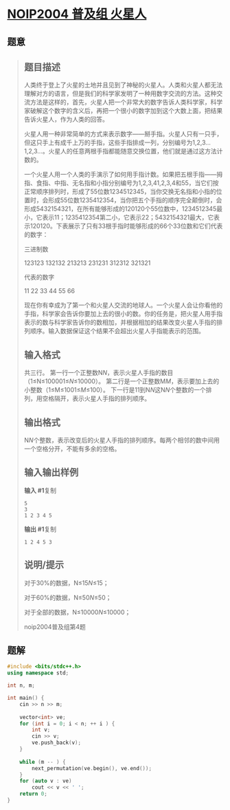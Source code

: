 #  [NOIP2004 普及组 火星人](https://www.luogu.com.cn/problem/P1088)

## 题意

>   ## 题目描述
>
>   人类终于登上了火星的土地并且见到了神秘的火星人。人类和火星人都无法理解对方的语言，但是我们的科学家发明了一种用数字交流的方法。这种交流方法是这样的，首先，火星人把一个非常大的数字告诉人类科学家，科学家破解这个数字的含义后，再把一个很小的数字加到这个大数上面，把结果告诉火星人，作为人类的回答。
>
>   火星人用一种非常简单的方式来表示数字――掰手指。火星人只有一只手，但这只手上有成千上万的手指，这些手指排成一列，分别编号为1,2,3…1,2,3…。火星人的任意两根手指都能随意交换位置，他们就是通过这方法计数的。
>
>   一个火星人用一个人类的手演示了如何用手指计数。如果把五根手指――拇指、食指、中指、无名指和小指分别编号为1,2,3,41,2,3,4和55，当它们按正常顺序排列时，形成了55位数1234512345，当你交换无名指和小指的位置时，会形成55位数1235412354，当你把五个手指的顺序完全颠倒时，会形成5432154321，在所有能够形成的120120个55位数中，1234512345最小，它表示11；1235412354第二小，它表示22；5432154321最大，它表示120120。下表展示了只有33根手指时能够形成的66个33位数和它们代表的数字：
>
>   三进制数
>
>   123123
>   132132
>   213213
>   231231
>   312312 321321
>
>   代表的数字
>
>   11
>   22
>   33
>   44
>   55
>   66
>
>   现在你有幸成为了第一个和火星人交流的地球人。一个火星人会让你看他的手指，科学家会告诉你要加上去的很小的数。你的任务是，把火星人用手指表示的数与科学家告诉你的数相加，并根据相加的结果改变火星人手指的排列顺序。输入数据保证这个结果不会超出火星人手指能表示的范围。
>
>   ## 输入格式
>
>   共三行。
>   第一行一个正整数N*N*，表示火星人手指的数目（1≤N≤100001≤*N*≤10000）。
>   第二行是一个正整数M*M*，表示要加上去的小整数（1≤M≤1001≤*M*≤100）。
>   下一行是11到N*N*这N*N*个整数的一个排列，用空格隔开，表示火星人手指的排列顺序。
>
>   ## 输出格式
>
>   N*N*个整数，表示改变后的火星人手指的排列顺序。每两个相邻的数中间用一个空格分开，不能有多余的空格。
>
>   ## 输入输出样例
>
>   **输入 #1**复制
>
>   ```
>   5
>   3
>   1 2 3 4 5
>   ```
>
>   **输出 #1**复制
>
>   ```
>   1 2 4 5 3
>   ```
>
>   ## 说明/提示
>
>   对于30%的数据，N≤15*N*≤15；
>
>   对于60%的数据，N≤50*N*≤50；
>
>   对于全部的数据，N≤10000*N*≤10000；
>
>   noip2004普及组第4题

## 题解



```c++
#include <bits/stdc++.h>
using namespace std;

int n, m;

int main() {
    cin >> n >> m;
    
    vector<int> ve;
    for (int i = 0; i < n; ++ i ) {
        int v;
        cin >> v;
        ve.push_back(v);
    }
    
    while (m -- ) {
        next_permutation(ve.begin(), ve.end());
    }
    for (auto v : ve)
        cout << v << ' ';
    return 0;
}
```



```python3

```

